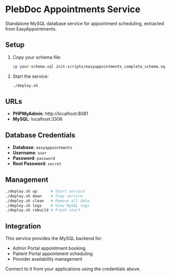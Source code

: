 # PlebDoc Appointments Service

Standalone MySQL database service for appointment scheduling, extracted from EasyAppointments.

## Setup

1. Copy your schema file:
   ```bash
   cp your-schema.sql init-scripts/easyappointments_complete_schema.sql
   ```

2. Start the service:
   ```bash
   ./deploy.sh
   ```

## URLs

- **PHPMyAdmin**: http://localhost:8081
- **MySQL**: localhost:3306

## Database Credentials

- **Database**: `easyappointments`
- **Username**: `user`
- **Password**: `password`
- **Root Password**: `secret`

## Management

```bash
./deploy.sh up      # Start service
./deploy.sh down    # Stop service  
./deploy.sh clean   # Remove all data
./deploy.sh logs    # View MySQL logs
./deploy.sh rebuild # Fresh start
```

## Integration

This service provides the MySQL backend for:
- Admin Portal appointment booking
- Patient Portal appointment scheduling
- Provider availability management

Connect to it from your applications using the credentials above.
